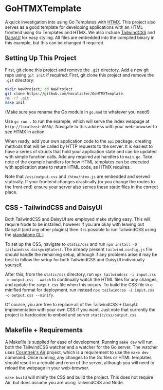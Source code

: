 # GoHTMXTemplate

A quick investigation into using Go Templates with [HTMX](https://htmx.org/). This project also serves as a good template for developing applications with an HTML frontend using Go Templates and HTMX. We also include [TailwindCSS](https://tailwindcss.com/docs/installation) and [DaisyUI](https://daisyui.com) for easy styling. All files are embedded into the compiled binary in this example, but this can be changed if required.

## Setting Up This Project

First, git clone this project and remove the `.git` directory. Add a new git repo using `git init` if required:
First, git clone this project and remove the `.git` directory:

```bash
mkdir NewProject; cd NewProject
git clone https://github.com/hmcalister/GoHTMXTemplate.
rm -rf .git
make init
```

(Make sure you rename the Go module in `go.mod` to whatever you need!)

Use `go run .` to run the example, which will serve the index webpage at `http://localhost:8080/`. Navigate to this address with your web-browser to see HTMX in action.

When ready, add your own application code to the `api` package, creating methods that will be called by HTTP requests to the server. It is easiest to have a series of structs that hold your application state and can be updated with simple function calls. Add any required api handlers to `main.go`. Take note of the example handlers for how HTML templates can be executed with application state to return HTML code, as HTMX requires.

Note that `/css/output.css` and `/htmx/htmx.js` are embedded and served statically. If your frontend changes drastically (or you change the routes to the front end) ensure your server also serves these static files in the correct place.

## CSS - TailwindCSS and DaisyUI

Both TailwindCSS and DaisyUI are employed make styling easy. This will require Node to be installed, however if you are okay with leaving out DaisyUI (and any other plugins) then it is possible to run TailwindCSS using the [standalone CLI](https://tailwindcss.com/blog/standalone-cli). 

To set up the CSS, navigate to `static/css` and run `npm install -D tailwindcss daisyui@latest`. The already present `tailwind.config.js` file should handle the remaining setup, although if any problems arise it may be best to follow the setup for both TailwindCSS and DaisyUI individually yourself. 

After this, from the `static/css` directory, run `npx tailwindcss -i input.css -o output.css --watch` to continually watch the HTML files for any changes, and update the `output.css` file when this occurs. To build the CSS file in a minified format for deployment, run instead `npx tailwindcss -i input.css -o output.css --minify`.

Of course, you are free to replace all of the TailwindCSS + DaisyUI implementation with your own CSS if you want. Just note that currently the project is hardcoded to embed and server `static/css/output.css`.

## Makefile + Requirements

A Makefile is supplied for ease of development. Running `make dev` will run both the TailwindCSS watcher and a watcher for the Go server. The watcher uses [Cosmtrek's Air](https://github.com/cosmtrek/air) project, which is a requirement to use the `make dev` command. Once running, any changes to the Go files or HTML templates should result in a rebuild and rerun of the server, although you will need to reload the webpage in your web-browser.

`make build` will minify the CSS and build the project. This does not require Air, but does assume you are using TailwindCSS and Node.